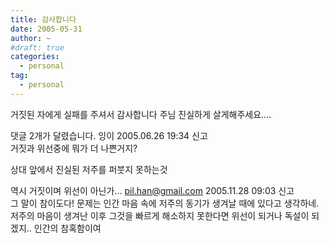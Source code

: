 ```yaml
---
title: 감사합니다
date: 2005-05-31
author: ~
#draft: true
categories:
  - personal
tag:
  - personal
---
```




거짓된 자에게 실패를 주셔서 감사합니다 주님
진실하게 살게해주세요....


 댓글  2개가 달렸습니다.
 잉이 2005.06.26 19:34 신고   
거짓과 위선중에 뭐가 더 나쁜거지?

상대 앞에서 진실된 저주를 퍼붓지 못하는것

역시 거짓이며 위선이 아닌가...
 pil.han@gmail.com 2005.11.28 09:03 신고   
그 말이 참이도다! 문제는 인간 마음 속에 저주의 동기가 생겨날 때에 있다고 생각하네. 저주의 마음이 생겨난 이후 그것을 빠르게 해소하지 못한다면 위선이 되거나 독설이 되겠지.. 인간의 참혹함이여




